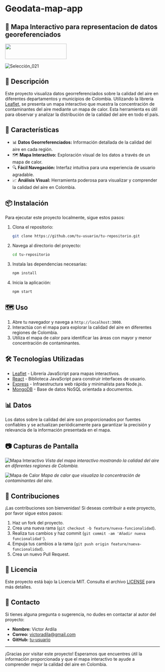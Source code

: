 # Geodata-map-app

## 📍 Mapa Interactivo para representacion de datos georeferenciados

<img src="https://leafletjs.com/docs/images/logo.png" width="200" height="50">

![Selección_021](https://github.com/Valfonsoardila10/Geodata-map-app/assets/106699036/cf5db26e-f6ba-4d4a-b290-f5e71b37a305)

## 📜 Descripción

Este proyecto visualiza datos georreferenciados sobre la calidad del aire en diferentes departamentos y municipios de Colombia. Utilizando la librería [Leaflet](https://leafletjs.com/), se presenta un mapa interactivo que muestra la concentración de contaminantes del aire mediante un mapa de calor. Esta herramienta es útil para observar y analizar la distribución de la calidad del aire en todo el país.

## 🚀 Características

- 📊 **Datos Georreferenciados:** Información detallada de la calidad del aire en cada región.
- 🗺️ **Mapa Interactivo:** Exploración visual de los datos a través de un mapa de calor.
- 🔍 **Fácil Navegación:** Interfaz intuitiva para una experiencia de usuario agradable.
- 📈 **Análisis Visual:** Herramienta poderosa para visualizar y comprender la calidad del aire en Colombia.

## 📦 Instalación

Para ejecutar este proyecto localmente, sigue estos pasos:

1. Clona el repositorio:
    ```bash
    git clone https://github.com/tu-usuario/tu-repositorio.git
    ```

2. Navega al directorio del proyecto:
    ```bash
    cd tu-repositorio
    ```

3. Instala las dependencias necesarias:
    ```bash
    npm install
    ```

4. Inicia la aplicación:
    ```bash
    npm start
    ```

## 🗺️ Uso

1. Abre tu navegador y navega a `http://localhost:3000`.
2. Interactúa con el mapa para explorar la calidad del aire en diferentes regiones de Colombia.
3. Utiliza el mapa de calor para identificar las áreas con mayor y menor concentración de contaminantes.

## 🛠️ Tecnologías Utilizadas

- [Leaflet](https://leafletjs.com/) - Librería JavaScript para mapas interactivos.
- [React](https://reactjs.org/) - Biblioteca JavaScript para construir interfaces de usuario.
- [Express](https://expressjs.com/) - Infraestructura web rápida y minimalista para Node.js.
- [MongoDB](https://www.mongodb.com/) - Base de datos NoSQL orientada a documentos.

## 📊 Datos

Los datos sobre la calidad del aire son proporcionados por fuentes confiables y se actualizan periódicamente para garantizar la precisión y relevancia de la información presentada en el mapa.

## 📷 Capturas de Pantalla

![Mapa Interactivo](./screenshots/mapa_interactivo.png)
*Vista del mapa interactivo mostrando la calidad del aire en diferentes regiones de Colombia.*

![Mapa de Calor](./screenshots/mapa_calor.png)
*Mapa de calor que visualiza la concentración de contaminantes del aire.*

## 👥 Contribuciones

¡Las contribuciones son bienvenidas! Si deseas contribuir a este proyecto, por favor sigue estos pasos:

1. Haz un fork del proyecto.
2. Crea una nueva rama (`git checkout -b feature/nueva-funcionalidad`).
3. Realiza tus cambios y haz commit (`git commit -am 'Añadir nueva funcionalidad'`).
4. Empuja tus cambios a la rama (`git push origin feature/nueva-funcionalidad`).
5. Crea un nuevo Pull Request.

## 📄 Licencia

Este proyecto está bajo la Licencia MIT. Consulta el archivo [LICENSE](./LICENSE) para más detalles.

## 📧 Contacto

Si tienes alguna pregunta o sugerencia, no dudes en contactar al autor del proyecto:

- **Nombre:** Victor Ardila
- **Correo:** victoradila@gmail.com
- **GitHub:** [tu-usuario](https://github.com/VictorArdila)

---

¡Gracias por visitar este proyecto! Esperamos que encuentres útil la información proporcionada y que el mapa interactivo te ayude a comprender mejor la calidad del aire en Colombia.
